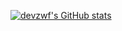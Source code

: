 [![devzwf's GitHub stats](https://github-readme-stats.vercel.app/api?username=devzwf&show_icons=true&theme=tokyonight)](https://github.com/anuraghazra/github-readme-stats)
